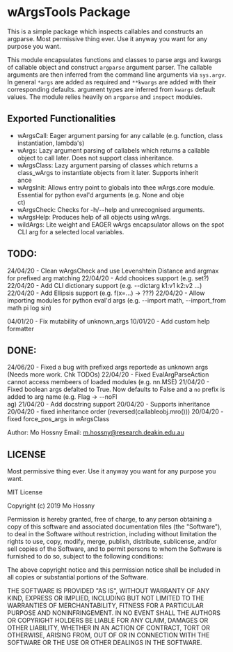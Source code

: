 # wArgsTools Package

This is a simple package which inspects callables and constructs an argparse.
Most permissive thing ever. Use it anyway you want for any purpose you want.

This module encapsulates functions and classes to parse args and kwargs of
callable object and construct `argparse` argument parser. The callable
arguments are then inferred from the command line arguments via `sys.argv`.
In general `*args` are added as required and `**kwargs` are added with their
corresponding defaults. argument types are inferred from `kwargs` default
values. The module relies heavily on `argparse` and `inspect` modules.

## Exported Functionalities
- wArgsCall: Eager argument parsing for any callable (e.g. function, class instantiation, lambda's)
- wArgs: Lazy argument parsing of callabels which returns a callable object to call later. Does not support class inheritance.
- wArgsClass: Lazy argument parsing of classes which returns a class_wArgs to instantiate objects from it later. Supports inherit\
ance
- wArgsInit: Allows entry point to globals into thee wArgs.core module. Essential for python eval'd arguments (e.g. None and obje\
ct)
- wArgsCheck: Checks for -h/--help and unrecognised arguments.
- wArgsHelp: Produces help of all objects using wArgs.
- wildArgs: Lite weight and EAGER wArgs encapsulator allows on the spot CLI arg for a selected local variables.

## TODO:
24/04/20 - Clean wArgsCheck and use Levenshtein Distance and argmax for prefixed arg matching
22/04/20 - Add chooices support (e.g. set?)
22/04/20 - Add CLI dictionary support (e.g. --dictarg k1:v1 k2:v2 ...)
22/04/20 - Add Ellipsis support (e.g. f(x=...) -> ???)
22/04/20 - Allow importing modules for python eval'd args (e.g. --import math, --import_from math pi log sin)

04/01/20 - Fix mutability of unknown_args
10/01/20 - Add custom help formatter

## DONE:
24/06/20 - Fixed a bug with prefixed args reportede as unknown args (Needs more work. Chk TODOs)
22/04/20 - Fixed EvalArgParseAction cannot access membeers of loaded modules (e.g. nn.MSE)
21/04/20 - Fixed boolean args defalted to True. Now defaults to False and a `no` prefix is added to arg name (e.g. Flag -> --noFl\
ag)
21/04/20 - Add docstring support
20/04/20 - Supports inheritance
20/04/20 - fixed inheritance order (reversed(callableobj.mro()))
20/04/20 - fixed force_pos_args in wArgsClass

Author: Mo Hossny
Email: m.hossny@research.deakin.edu.au

## LICENSE
Most permissive thing ever. Use it anyway you want for any purpose you want.

MIT License

Copyright (c) 2019 Mo Hossny

Permission is hereby granted, free of charge, to any person obtaining a copy
of this software and associated documentation files (the "Software"), to deal
in the Software without restriction, including without limitation the rights
to use, copy, modify, merge, publish, distribute, sublicense, and/or sell
copies of the Software, and to permit persons to whom the Software is
furnished to do so, subject to the following conditions:

The above copyright notice and this permission notice shall be included in all
copies or substantial portions of the Software.

THE SOFTWARE IS PROVIDED "AS IS", WITHOUT WARRANTY OF ANY KIND, EXPRESS OR
IMPLIED, INCLUDING BUT NOT LIMITED TO THE WARRANTIES OF MERCHANTABILITY,
FITNESS FOR A PARTICULAR PURPOSE AND NONINFRINGEMENT. IN NO EVENT SHALL THE
AUTHORS OR COPYRIGHT HOLDERS BE LIABLE FOR ANY CLAIM, DAMAGES OR OTHER
LIABILITY, WHETHER IN AN ACTION OF CONTRACT, TORT OR OTHERWISE, ARISING FROM,
OUT OF OR IN CONNECTION WITH THE SOFTWARE OR THE USE OR OTHER DEALINGS IN THE
SOFTWARE.